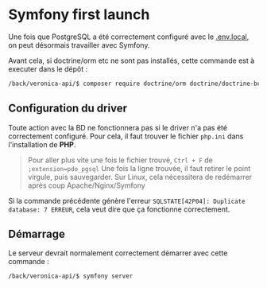# Symfony first launch
Une fois que PostgreSQL a été correctement configuré avec le [.env.local](/back/process/postgre-connexion.md), on peut désormais travailler avec Symfony.

Avant cela, si doctrine/orm etc ne sont pas installés, cette commande est à executer dans le dépôt :
```bash
/back/veronica-api/$ composer require doctrine/orm doctrine/doctrine-bundle doctrine/doctrine-migrations-bundle
```
## Configuration du driver
Toute action avec la BD ne fonctionnera pas si le driver n'a pas été correctement configuré. Pour cela, il faut trouver le fichier `php.ini` dans l'installation de **PHP**.
> Pour aller plus vite une fois le fichier trouvé, `Ctrl + F` de `;extension=pdo_pgsql`
Une fois la ligne trouvée, il faut retirer le point virgule, puis sauvegarder.
> Sur Linux, cela nécessitera de redémarrer après coup Apache/Nginx/Symfony

Si la commande précédente génère l'erreur `SQLSTATE[42P04]: Duplicate database: 7 ERREUR`, cela veut dire que ça fonctionne correctement.
## Démarrage
Le serveur devrait normalement correctement démarrer avec cette commande :
```bash
/back/veronica-api/$ symfony server
```